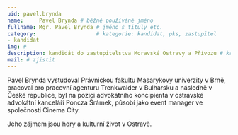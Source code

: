 ```yaml
---
uid: pavel.brynda
name:     Pavel Brynda # běžně používáné jméno
fullname: Mgr. Pavel Brynda # jméno s tituly etc.
category:                 	# kategorie: kandidat, pks, zastupitel
- kandidat 
img: #
description: kandidát do zastupitelstva Moravské Ostravy a Přívozu # kratký popis, max 160 znaků
mail: # zjistit
---
```


Pavel Brynda vystudoval Právnickou fakultu Masarykovy univerzity v Brně, pracoval pro pracovní agenturu Trenkwalder v Bulharsku a následně v České republice, byl na pozici advokátního koncipienta v ostravské advokátní kanceláři Poncza Šrámek, působí jako event manager ve společnosti Cinema City.

Jeho zájmem jsou hory a kulturní život v Ostravě.
